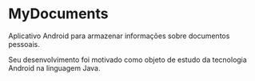 # MyDocuments
Aplicativo Android para armazenar informações sobre documentos pessoais.

Seu desenvolvimento foi motivado como objeto de estudo da tecnologia Android na linguagem Java.
